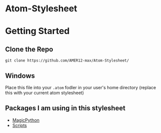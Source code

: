 # Atom-Stylesheet

# Getting Started

## Clone the Repo

````
git clone https://github.com/AMER12-max/Atom-Stylesheet/
````

## Windows

Place this file into your ```.atom``` fodler in your user's home directory (replace this with your current atom stylesheet)

## Packages I am using in this stylesheet
* [MagicPython](https://atom.io/packages/magicpython)
* [Scripts](https://atom.io/packages/script)

